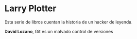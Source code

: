 # Larry Plotter

Esta serie de libros cuentan la historia de un hacker de leyenda.

**David Lozano**, Git es un malvado control de versiones

